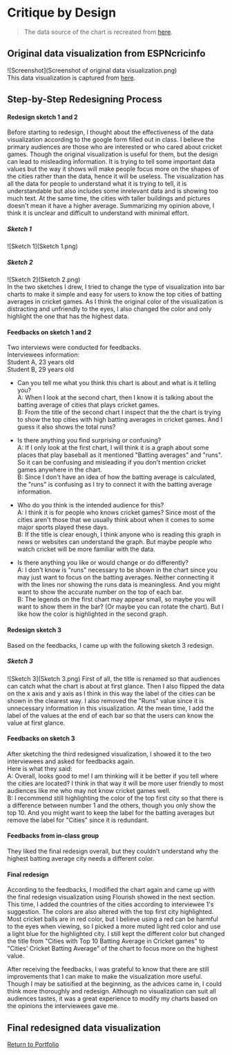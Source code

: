 # Critique by Design
>  The data source of the chart is recreated from [here](https://runrepeat.com/your-city-cricket-world-cup-rankings).  

## Original data visualization from ESPNcricinfo
![Screenshot](Screenshot of original data visualization.png)  
This data visualization is captured from [here](https://www.espncricinfo.com/story/which-top-cricket-city-would-win-the-world-cup-1196522).  
  
## Step-by-Step Redesigning Process
#### Redesign sketch 1 and 2
Before starting to redesign, I thought about the effectiveness of the data visualization according to the google form filled out in class. I believe the primary audiences are those who are interested or who cared about cricket games. Though the original visualization is useful for them, but the design can lead to misleading information. It is trying to tell some important data values but the way it shows will make people focus more on the shapes of the cities rather than the data, hence it will be useless. The visualization has all the data for people to understand what it is trying to tell, it is understandable but also includes some inrelevant data and is showing too much text. At the same time, the cities with taller buildings and pictures doesn't mean it have a higher average. Summarizing my opinion above, I think it is unclear and difficult to understand with minimal effort.  
##### Sketch 1
![Sketch 1](Sketch 1.png)  
##### Sketch 2
![Sketch 2](Sketch 2.png)  
In the two sketches I drew, I tried to change the type of visualization into bar charts to make it simple and easy for users to know the top cities of batting averages in cricket games. As I think the original color of the visualization is distracting and unfriendly to the eyes, I also changed the color and only highlight the one that has the highest data.  
  
#### Feedbacks on sketch 1 and 2
Two interviews were conducted for feedbacks.  
Interviewees information:  
Student A, 23 years old  
Student B, 29 years old  
  
- Can you tell me what you think this chart is about and what is it telling you?  
A:  When I look at the second chart, then I know it is talking about the batting average of cities that plays cricket games.  
B: From the title of the second chart I inspect that the the chart is trying to show the top cities with high batting averages in cricket games. And I guess it also shows the total runs?  
  
- Is there anything you find surprising or confusing?  
A: If I only look at the first chart, I will think it is a graph about some places that play baseball as it mentioned "Batting averages" and "runs". So it can be confusing and misleading if you don't mention cricket games anywhere in the chart.  
B: Since I don't have an idea of how the batting average is calculated, the "runs" is confusing as I try to connect it with the batting average information.  
  
- Who do you think is the intended audience for this?  
A: I think it is for people who knows cricket games? Since most of the cities aren't those that we usually think about when it comes to some major sports played these days.  
B: If the title is clear enough, I think anyone who is reading this graph in news or websites can understand the graph. But maybe people who watch cricket will be more familiar with the data.  
  
- Is there anything you like or would change or do differently?  
A: I don't know is "runs" necessary to be shown in the chart since you may just want to focus on the batting averages. Neither connecting it with the lines nor showing the runs data is meaningless. And you might want to show the accurate number on the top of each bar.  
B: The legends on the first chart may appear small, so maybe you will want to show them in the bar? (Or maybe you can rotate the chart). But I like how the color is highlighted in the second graph.  
  
#### Redesign sketch 3
Based on the feedbacks, I came up with the following sketch 3 redesign.  
##### Sketch 3
![Sketch 3](Sketch 3.png)
First of all, the title  is renamed so that audiences can catch what the chart is about at first glance. Then I also flipped the data on the x axis and y axis as I think in this way the label of the cities can be shown in the clearest way. I also removed the "Runs" value since it is unnecessary information in this visualization. At the mean time, I add the label of the values at the end of each bar so that the users can know the value at first glance.  
  
#### Feedbacks on sketch 3
After sketching the third redesigned visualization, I showed it to the two interviewees and asked for feedbacks again.  
Here is what they said:  
A: Overall, looks good to me! I am thinking will it be better if you tell where the cities are located? I think in that way it will be more user friendly to most audiences like me who may not know cricket games well.  
B: I recommend still highlighting the color of the top first city so that there is a difference between number 1 and the others, though you only show the top 10. And you might want to keep the label for the batting averages but remove the label for "Cities" since it is redundant.  
  
#### Feedbacks from in-class group
They liked the final redesign overall, but they couldn't understand why the highest batting average city needs a different color. 

#### Final redesign
According to the feedbacks, I modified the chart again and came up with the final redesign visualization using Flourish showed in the next section. This time, I added the countries of the cities according to interviewee 1's suggestion. The colors are also altered with the top first city highlighted. Most cricket balls are in red color, but I believe using a red can be harmful to the eyes when viewing, so I picked a more muted light red color and use a light blue for the highlighted city. I still kept the different color but changed the title from "Cities with Top 10 Batting Average in Cricket games" to "Cities' Cricket Batting Average" of the chart to focus more on the highest value.

 After receiving the feedbacks, I was grateful to know that there are still improvements that I can make to make the visualization more useful. Though I may be satisified at the beginning, as the advices came in, I could think more thoroughly and redesign. Although no visualization can suit all audiences tastes, it was a great experience to modify my charts based on the opinions the interviewees gave me.

## Final redesigned data visualization
<div class="flourish-embed flourish-chart" data-src="visualisation/11802985"><script src="https://public.flourish.studio/resources/embed.js"></script></div>

[Return to Portfolio](https://andreywc.github.io/94870-portfolio/)
